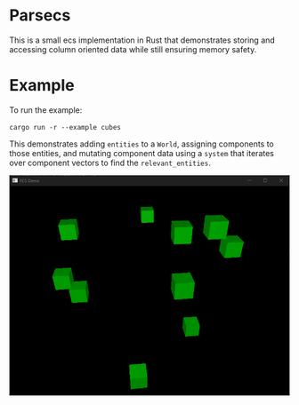# Parsecs

This is a small ecs implementation in Rust that demonstrates storing and accessing column oriented data while still ensuring memory safety.

# Example

To run the example:

```
cargo run -r --example cubes
```

This demonstrates adding `entities` to a `World`, assigning components to those entities, and mutating component data using a `system` that iterates over component vectors to find the `relevant_entities`.

![Ecs Demo](./images/ecs.gif)
